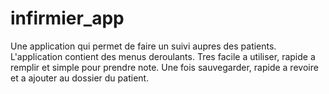# infirmier_app
Une application qui permet de faire un suivi aupres des patients. L'application contient des menus deroulants. Tres facile a utiliser, rapide a remplir et simple pour prendre note. Une fois sauvegarder, rapide a revoire et a ajouter au dossier du patient.

